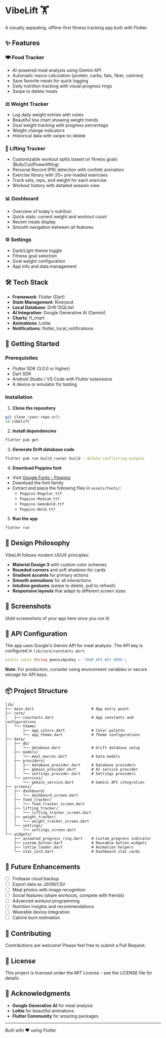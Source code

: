 # VibeLift 🏋️

A visually appealing, offline-first fitness tracking app built with Flutter.

## ✨ Features

### 🍽️ Food Tracker
- AI-powered meal analysis using Gemini API
- Automatic macro calculation (protein, carbs, fats, fiber, calories)
- Save favorite meals for quick logging
- Daily nutrition tracking with visual progress rings
- Swipe to delete meals

### ⚖️ Weight Tracker
- Log daily weight entries with notes
- Beautiful line chart showing weight trends
- Goal weight tracking with progress percentage
- Weight change indicators
- Historical data with swipe-to-delete

### 💪 Lifting Tracker
- Customizable workout splits based on fitness goals (Bulk/Cut/Powerlifting)
- Personal Record (PR) detection with confetti animation
- Exercise library with 20+ pre-loaded exercises
- Track sets, reps, and weight for each exercise
- Workout history with detailed session view

### 📊 Dashboard
- Overview of today's nutrition
- Quick stats: current weight and workout count
- Recent meals display
- Smooth navigation between all features

### ⚙️ Settings
- Dark/Light theme toggle
- Fitness goal selection
- Goal weight configuration
- App info and data management

## 🛠️ Tech Stack

- **Framework**: Flutter (Dart)
- **State Management**: Riverpod
- **Local Database**: Drift (SQLite)
- **AI Integration**: Google Generative AI (Gemini)
- **Charts**: fl_chart
- **Animations**: Lottie
- **Notifications**: flutter_local_notifications

## 🚀 Getting Started

### Prerequisites

- Flutter SDK (3.0.0 or higher)
- Dart SDK
- Android Studio / VS Code with Flutter extensions
- A device or emulator for testing

### Installation

1. **Clone the repository**
```bash
git clone <your-repo-url>
cd vibelift
```

2. **Install dependencies**
```bash
flutter pub get
```

3. **Generate Drift database code**
```bash
flutter pub run build_runner build --delete-conflicting-outputs
```

4. **Download Poppins font**
- Visit [Google Fonts - Poppins](https://fonts.google.com/specimen/Poppins)
- Download the font family
- Extract and place the following files in `assets/fonts/`:
  - `Poppins-Regular.ttf`
  - `Poppins-Medium.ttf`
  - `Poppins-SemiBold.ttf`
  - `Poppins-Bold.ttf`

5. **Run the app**
```bash
flutter run
```

## 🎨 Design Philosophy

VibeLift follows modern UI/UX principles:
- **Material Design 3** with custom color schemes
- **Rounded corners** and soft shadows for cards
- **Gradient accents** for primary actions
- **Smooth animations** for all interactions
- **Intuitive gestures** (swipe to delete, pull to refresh)
- **Responsive layouts** that adapt to different screen sizes

## 📱 Screenshots

(Add screenshots of your app here once you run it)

## 🔐 API Configuration

The app uses Google's Gemini API for meal analysis. The API key is configured in `lib/core/constants.dart`:

```dart
static const String geminiApiKey = 'YOUR_API_KEY_HERE';
```

**Note**: For production, consider using environment variables or secure storage for API keys.

## 📦 Project Structure

```
lib/
├── main.dart                          # App entry point
├── core/
│   ├── constants.dart                 # App constants and configurations
│   └── theme/
│       ├── app_colors.dart            # Color palette
│       └── app_theme.dart             # Theme configurations
├── data/
│   ├── db/
│   │   └── database.dart              # Drift database setup
│   ├── models/
│   │   └── meal_macros.dart           # Data models
│   ├── providers/
│   │   ├── database_provider.dart     # Database providers
│   │   ├── gemini_provider.dart       # AI service provider
│   │   └── settings_provider.dart     # Settings providers
│   └── services/
│       └── gemini_service.dart        # Gemini API integration
├── screens/
│   ├── dashboard/
│   │   └── dashboard_screen.dart
│   ├── food_tracker/
│   │   └── food_tracker_screen.dart
│   ├── lifting_tracker/
│   │   └── lifting_tracker_screen.dart
│   ├── weight_tracker/
│   │   └── weight_tracker_screen.dart
│   └── settings/
│       └── settings_screen.dart
└── widgets/
    ├── animated_progress_ring.dart    # Custom progress indicator
    ├── custom_button.dart             # Reusable button widgets
    ├── lottie_loader.dart             # Animation helpers
    └── stat_card.dart                 # Dashboard stat cards
```

## 🔄 Future Enhancements

- [ ] Firebase cloud backup
- [ ] Export data as JSON/CSV
- [ ] Meal photos with image recognition
- [ ] Social features (share workouts, compete with friends)
- [ ] Advanced workout programming
- [ ] Nutrition insights and recommendations
- [ ] Wearable device integration
- [ ] Calorie burn estimation

## 🤝 Contributing

Contributions are welcome! Please feel free to submit a Pull Request.

## 📄 License

This project is licensed under the MIT License - see the LICENSE file for details.

## 💪 Acknowledgments

- **Google Generative AI** for meal analysis
- **Lottie** for beautiful animations
- **Flutter Community** for amazing packages

---

Built with ❤️ using Flutter

